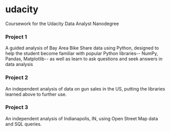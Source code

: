 # udacity
Coursework for the Udacity Data Analyst Nanodegree

### Project 1
A guided analysis of Bay Area Bike Share data using Python, designed to help the student become familiar with popular Python libraries-- NumPy, Pandas, Matplotlib-- as well as learn to ask questions and seek answers in data analysis

### Project 2
An independent analysis of data on gun sales in the US, putting the libraries learned above to further use.

### Project 3
An independent analysis of Indianapolis, IN, using Open Street Map data and SQL queries.
